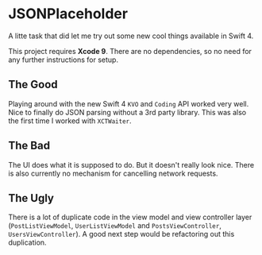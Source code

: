# JSONPlaceholder

A litte task that did let me try out some new cool things available in Swift 4.

This project requires **Xcode 9**. There are no dependencies, so no need for any further instructions for setup.


## The Good

 Playing around with the new Swift 4 `KVO` and `Coding` API worked very well. Nice to finally do JSON parsing without a 3rd party library.
 This was also the first time I worked with `XCTWaiter`.

## The Bad

The UI does what it is supposed to do. But it doesn't really look nice. There is also currently no mechanism for cancelling network requests.

## The Ugly

There is a lot of duplicate code in the view model and view controller layer (`PostListViewModel`, `UserListViewModel` and `PostsViewController`, `UsersViewController`). A good next step would be refactoring out this duplication.
